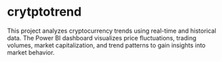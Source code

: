 # crytptotrend
This project analyzes cryptocurrency trends using real-time and historical data. The Power BI dashboard visualizes price fluctuations, trading volumes, market capitalization, and trend patterns to gain insights into market behavior.
